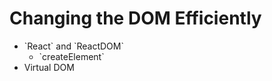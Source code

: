 # Changing the DOM Efficiently

* \`React\` and \`ReactDOM\`
  * \`createElement\`
* Virtual DOM



